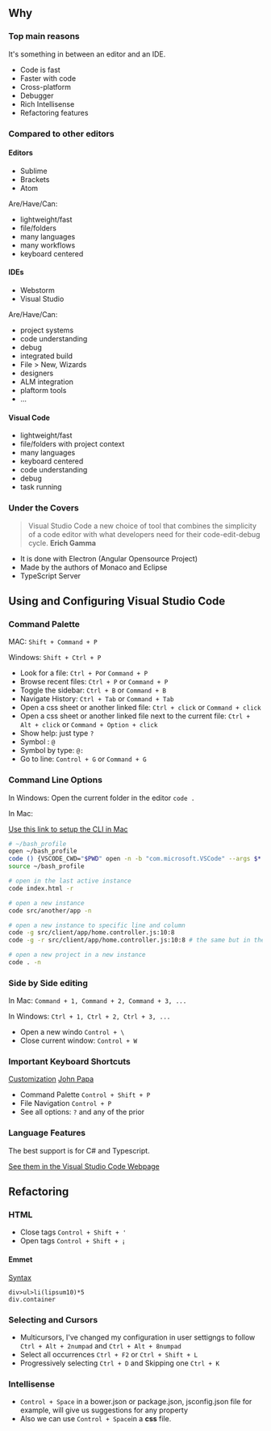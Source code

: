 ## Why

### Top main reasons

It's something in between an editor and an IDE.

* Code is fast
* Faster with code
* Cross-platform
* Debugger
* Rich Intellisense
* Refactoring features

### Compared to other editors

#### Editors 

- Sublime
- Brackets
- Atom

Are/Have/Can:

- lightweight/fast
- file/folders
- many languages
- many workflows
- keyboard centered

#### IDEs

- Webstorm
- Visual Studio

Are/Have/Can:

- project systems
- code understanding
- debug
- integrated build
- File > New, Wizards
- designers
- ALM integration
- plaftorm tools
- ...

#### Visual Code

- lightweight/fast
- file/folders with project context
- many languages
- keyboard centered
- code understanding
- debug
- task running

### Under the Covers

> Visual Studio Code a new choice of tool that combines the simplicity of a code editor with what developers need for their code-edit-debug cycle. **Erich Gamma**

- It is done with Electron (Angular Opensource Project)
- Made by the authors of Monaco and Eclipse
- TypeScript Server

## Using and Configuring Visual Studio Code

### Command Palette

MAC: `Shift + Command + P`

Windows: `Shift + Ctrl + P`

- Look for a file: `Ctrl + P`or `Command + P`
- Browse recent files: `Ctrl + P` or `Command + P`
- Toggle the sidebar: `Ctrl + B` or `Command + B` 
- Navigate History: `Ctrl + Tab` or `Command + Tab`
- Open a css sheet or another linked file: `Ctrl + click` or `Command + click`
- Open a css sheet or another linked file next to the current file: `Ctrl + Alt + click` or `Command + Option + click`
- Show help: just type `?`
- Symbol : `@`
- Symbol by type: `@:`
- Go to line: `Control + G` or `Command + G`

### Command Line Options

In Windows: Open the current folder in the editor ```code .```

In Mac: 

[Use this link to setup the CLI in Mac](https://code.visualstudio.com/Docs/setup)

```bash
# ~/bash_profile
open ~/bash_profile
code () {VSCODE_CWD="$PWD" open -n -b "com.microsoft.VSCode" --args $* ;}
source ~/bash_profile
```

```bash
# open in the last active instance
code index.html -r 

# open a new instance
code src/another/app -n 

# open a new instance to specific line and column
code -g src/client/app/home.controller.js:10:8
code -g -r src/client/app/home.controller.js:10:8 # the same but in the last opened instance

# open a new project in a new instance
code . -n
```

### Side by Side editing

In Mac: `Command + 1, Command + 2, Command + 3, ...`

In Windows: `Ctrl + 1, Ctrl + 2, Ctrl + 3, ...`

- Open a new windo `Control + \`
- Close current window: `Control + W`

### Important Keyboard Shortcuts

[Customization](http://code.visualstudio.com/Docs/customization)
[John Papa](http://www.johnpapa.net/visual-studio-code)

- Command Palette `Control + Shift + P`
- File Navigation `Control + P`
- See all options: `?` and any of the prior

### Language Features

The best support is for C# and Typescript.

[See them in the Visual Studio Code Webpage](http://code.visualstudio.com/Docs/languages)

## Refactoring

### HTML

- Close tags `Control + Shift + '`
- Open tags `Control + Shift + ¡` 

#### Emmet

[Syntax](http://docs.emmet.io)

```
div>ul>li(lipsum10)*5
div.container
```

### Selecting and Cursors

- Multicursors, I've changed my configuration in user settigngs to follow `Ctrl + Alt + 2numpad` and `Ctrl + Alt + 8numpad`
- Select all occurrences `Ctrl + F2` or `Ctrl + Shift + L`
- Progressively selecting `Ctrl + D` and Skipping one `Ctrl + K`

### Intellisense

- `Control + Space` in a bower.json or package.json, jsconfig.json file for example, will give us suggestions for any property
- Also we can use `Control + Space`in a **css** file.